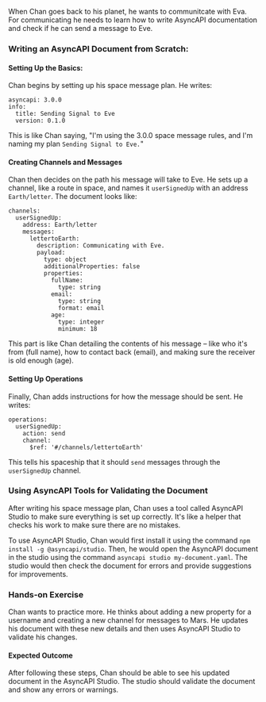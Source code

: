 When Chan goes back to his planet, he wants to communitcate with Eva. For communicating he needs to learn how to write AsyncAPI documentation and check if he can send a message to Eve.

### Writing an AsyncAPI Document from Scratch:

#### Setting Up the Basics:

Chan begins by setting up his space message plan. He writes:

```
asyncapi: 3.0.0
info:
  title: Sending Signal to Eve
  version: 0.1.0
```

This is like Chan saying, "I'm using the 3.0.0 space message rules, and I'm naming my plan `Sending Signal to Eve.`"

#### Creating Channels and Messages

Chan then decides on the path his message will take to Eve. He sets up a channel, like a route in space, and names it `userSignedUp` with an address `Earth/letter`. The document looks like:

```
channels:
  userSignedUp:
    address: Earth/letter
    messages:
      lettertoEarth:
        description: Communicating with Eve.
        payload:
          type: object
          additionalProperties: false
          properties:
            fullName:
              type: string
            email:
              type: string
              format: email
            age:
              type: integer
              minimum: 18
```

This part is like Chan detailing the contents of his message – like who it's from (full name), how to contact back (email), and making sure the receiver is old enough (age).

#### Setting Up Operations

Finally, Chan adds instructions for how the message should be sent. He writes:

```
operations: 
  userSignedUp:
    action: send
    channel: 
      $ref: '#/channels/lettertoEarth'
```

This tells his spaceship that it should `send` messages through the `userSignedUp` channel.

### Using AsyncAPI Tools for Validating the Document

After writing his space message plan, Chan uses a tool called AsyncAPI Studio to make sure everything is set up correctly. It's like a helper that checks his work to make sure there are no mistakes.

To use AsyncAPI Studio, Chan would first install it using the command `npm install -g @asyncapi/studio`. Then, he would open the AsyncAPI document in the studio using the command `asyncapi studio my-document.yaml`. The studio would then check the document for errors and provide suggestions for improvements.

### Hands-on Exercise

Chan wants to practice more. He thinks about adding a new property for a username and creating a new channel for messages to Mars. He updates his document with these new details and then uses AsyncAPI Studio to validate his changes.

#### Expected Outcome

After following these steps, Chan should be able to see his updated document in the AsyncAPI Studio. The studio should validate the document and show any errors or warnings.
